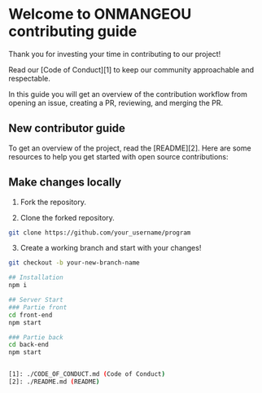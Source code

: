 # Welcome to ONMANGEOU contributing guide

Thank you for investing your time in contributing to our project! 

Read our [Code of Conduct][1] to keep our community approachable and respectable.

In this guide you will get an overview of the contribution workflow from opening an issue, creating a PR, reviewing, and merging the PR.

## New contributor guide

To get an overview of the project, read the [README][2]. Here are some resources to help you get started with open source contributions:


## Make changes locally

1. Fork the repository.

2. Clone the forked repository.

  ```bash
  git clone https://github.com/your_username/program
  ```

3. Create a working branch and start with your changes!

  ```bash
  git checkout -b your-new-branch-name
  
## Installation
 npm i

## Server Start
### Partie front
 cd front-end
 npm start

### Partie back
 cd back-end
 npm start
 
 
 [1]: ./CODE_OF_CONDUCT.md (Code of Conduct)
 [2]: ./README.md (README)

